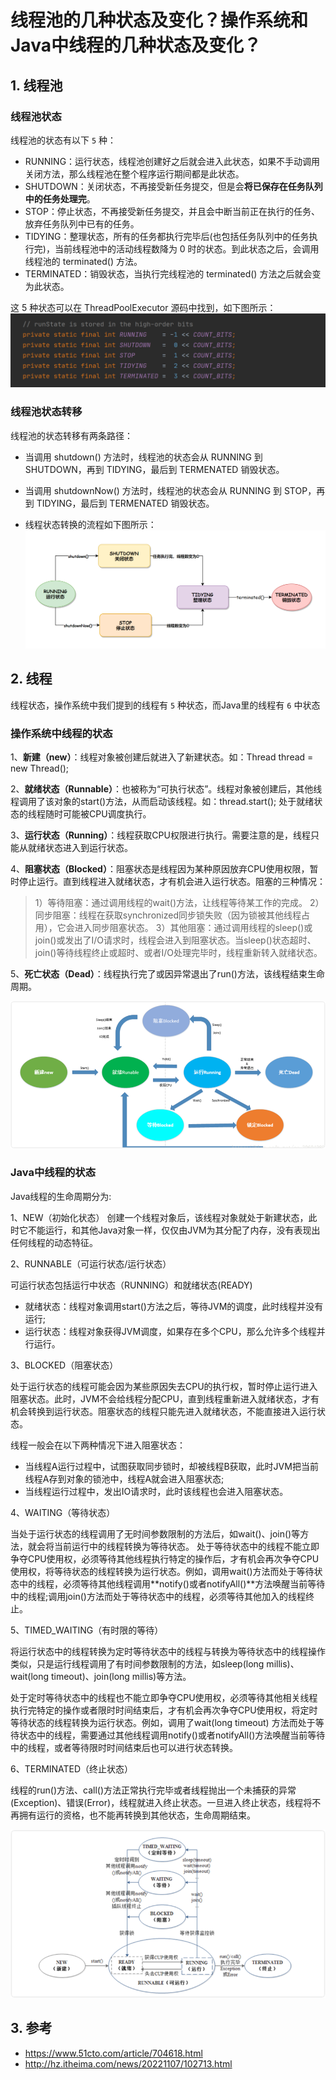 # 线程池的几种状态及变化？操作系统和Java中线程的几种状态及变化？


## 1. 线程池

### 线程池状态
线程池的状态有以下 `5` 种：

- RUNNING：运行状态，线程池创建好之后就会进入此状态，如果不手动调用关闭方法，那么线程池在整个程序运行期间都是此状态。
- SHUTDOWN：关闭状态，不再接受新任务提交，但是会**将已保存在任务队列中的任务处理完**。
- STOP：停止状态，不再接受新任务提交，并且会中断当前正在执行的任务、放弃任务队列中已有的任务。
- TIDYING：整理状态，所有的任务都执行完毕后(也包括任务队列中的任务执行完)，当前线程池中的活动线程数降为 0 时的状态。到此状态之后，会调用线程池的 terminated() 方法。
- TERMINATED：销毁状态，当执行完线程池的 terminated() 方法之后就会变为此状态。

这 5 种状态可以在 ThreadPoolExecutor 源码中找到，如下图所示：
![img](img/img.png)


### 线程池状态转移
线程池的状态转移有两条路径：

- 当调用 shutdown() 方法时，线程池的状态会从 RUNNING 到 SHUTDOWN，再到 TIDYING，最后到 TERMENATED 销毁状态。
- 当调用 shutdownNow() 方法时，线程池的状态会从 RUNNING 到 STOP，再到 TIDYING，最后到 TERMENATED 销毁状态。

- 线程状态转换的流程如下图所示：
![img_1](img/img_1.png)


## 2. 线程


线程状态，操作系统中我们提到的线程有 `5` 种状态，而Java里的线程有 `6` 中状态

### 操作系统中线程的状态

1、**新建（new）**：线程对象被创建后就进入了新建状态。如：Thread thread = new Thread();

2、**就绪状态（Runnable）**：也被称为“可执行状态”。线程对象被创建后，其他线程调用了该对象的start()方法，从而启动该线程。如：thread.start(); 处于就绪状态的线程随时可能被CPU调度执行。

3、**运行状态（Running）**：线程获取CPU权限进行执行。需要注意的是，线程只能从就绪状态进入到运行状态。

4、**阻塞状态（Blocked）**：阻塞状态是线程因为某种原因放弃CPU使用权限，暂时停止运行。直到线程进入就绪状态，才有机会进入运行状态。阻塞的三种情况：

> 1）等待阻塞：通过调用线程的wait()方法，让线程等待某工作的完成。 
> 2）同步阻塞：线程在获取synchronized同步锁失败（因为锁被其他线程占用），它会进入同步阻塞状态。
> 3）其他阻塞：通过调用线程的sleep()或join()或发出了I/O请求时，线程会进入到阻塞状态。当sleep()状态超时、join()等待线程终止或超时、或者I/O处理完毕时，线程重新转入就绪状态。

5、**死亡状态（Dead）**：线程执行完了或因异常退出了run()方法，该线程结束生命周期。

![img_2](img/img_2.png)


### Java中线程的状态

Java线程的生命周期分为:

1、NEW（初始化状态）
创建一个线程对象后，该线程对象就处于新建状态，此时它不能运行，和其他Java对象一样，仅仅由JVM为其分配了内存，没有表现出任何线程的动态特征。

2、RUNNABLE（可运行状态/运行状态）

可运行状态包括运行中状态（RUNNING）和就绪状态(READY)
- 就绪状态：线程对象调用start()方法之后，等待JVM的调度，此时线程并没有运行;
- 运行状态：线程对象获得JVM调度，如果存在多个CPU，那么允许多个线程并行运行。

3、BLOCKED（阻塞状态）

处于运行状态的线程可能会因为某些原因失去CPU的执行权，暂时停止运行进入阻塞状态。此时，JVM不会给线程分配CPU，直到线程重新进入就绪状态，才有机会转换到运行状态。阻塞状态的线程只能先进入就绪状态，不能直接进入运行状态。

线程一般会在以下两种情况下进入阻塞状态：
- 当线程A运行过程中，试图获取同步锁时，却被线程B获取，此时JVM把当前线程A存到对象的锁池中，线程A就会进入阻塞状态;
- 当线程运行过程中，发出IO请求时，此时该线程也会进入阻塞状态。

4、WAITING（等待状态）

当处于运行状态的线程调用了无时间参数限制的方法后，如wait()、join()等方法，就会将当前运行中的线程转换为等待状态。
处于等待状态中的线程不能立即争夺CPU使用权，必须等待其他线程执行特定的操作后，才有机会再次争夺CPU使用权，将等待状态的线程转换为运行状态。例如，调用wait()方法而处于等待状态中的线程，必须等待其他线程调用**notify()或者notifyAll()**方法唤醒当前等待中的线程;调用join()方法而处于等待状态中的线程，必须等待其他加入的线程终止。

5、TIMED_WAITING（有时限的等待）

将运行状态中的线程转换为定时等待状态中的线程与转换为等待状态中的线程操作类似，只是运行线程调用了有时间参数限制的方法，如sleep(long millis)、wait(long timeout)、join(long millis)等方法。

处于定时等待状态中的线程也不能立即争夺CPU使用权，必须等待其他相关线程执行完特定的操作或者限时时间结束后，才有机会再次争夺CPU使用权，将定时等待状态的线程转换为运行状态。例如，调用了wait(long timeout) 方法而处于等待状态中的线程，需要通过其他线程调用notify()或者notifyAll()方法唤醒当前等待中的线程，或者等待限时时间结束后也可以进行状态转换。


6、TERMINATED（终止状态）

线程的run()方法、call()方法正常执行完毕或者线程抛出一个未捕获的异常(Exception)、错误(Error)，线程就进入终止状态。一旦进入终止状态，线程将不再拥有运行的资格，也不能再转换到其他状态，生命周期结束。


![img_3](img/img_3.png)

## 3. 参考

* https://www.51cto.com/article/704618.html
* http://hz.itheima.com/news/20221107/102713.html